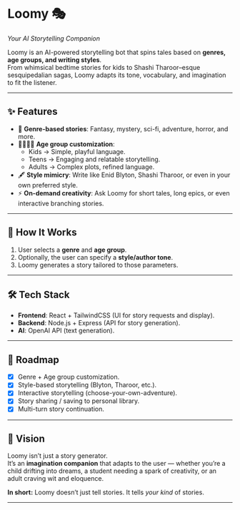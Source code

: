 # Loomy 🎭  
*Your AI Storytelling Companion*  

Loomy is an AI-powered storytelling bot that spins tales based on **genres, age groups, and writing styles**.  
From whimsical bedtime stories for kids to Shashi Tharoor–esque sesquipedalian sagas, Loomy adapts its tone, vocabulary, and imagination to fit the listener.  

---

## ✨ Features
- 🎨 **Genre-based stories**: Fantasy, mystery, sci-fi, adventure, horror, and more.  
- 👶👩‍🎓👵 **Age group customization**:  
  - Kids → Simple, playful language.  
  - Teens → Engaging and relatable storytelling.  
  - Adults → Complex plots, refined language.  
- 🖋 **Style mimicry**: Write like Enid Blyton, Shashi Tharoor, or even in your own preferred style.  
- ⚡ **On-demand creativity**: Ask Loomy for short tales, long epics, or even interactive branching stories.  

---

## 🚀 How It Works
1. User selects a **genre** and **age group**.  
2. Optionally, the user can specify a **style/author tone**.  
3. Loomy generates a story tailored to those parameters.  

---

## 🛠 Tech Stack
- **Frontend**: React + TailwindCSS (UI for story requests and display).  
- **Backend**: Node.js + Express (API for story generation).  
- **AI**: OpenAI API (text generation).  

---

## 📌 Roadmap
- [x] Genre + Age group customization.  
- [x] Style-based storytelling (Blyton, Tharoor, etc.).  
- [x] Interactive storytelling (choose-your-own-adventure).  
- [x] Story sharing / saving to personal library.  
- [x] Multi-turn story continuation.  

---

## 🎯 Vision
Loomy isn’t just a story generator.  
It’s an **imagination companion** that adapts to the user — whether you’re a child drifting into dreams, a student needing a spark of creativity, or an adult craving wit and eloquence.  

**In short:** Loomy doesn’t just tell stories. It tells *your kind* of stories.  

---


